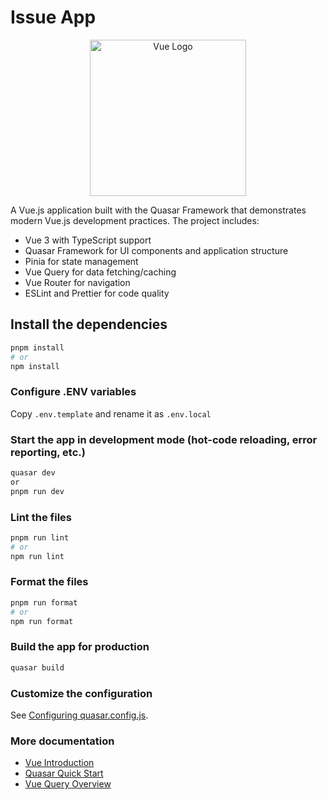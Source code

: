 # Issue App

<p align="center">
  <a href="https://quasar.dev/start/quick-start" target="blank"><img src="https://static.cdnlogo.com/logos/v/92/vue-js.svg" width="250" alt="Vue Logo" /></a>
</p>

A Vue.js application built with the Quasar Framework that demonstrates modern Vue.js development practices. The project includes:

- Vue 3 with TypeScript support
- Quasar Framework for UI components and application structure
- Pinia for state management
- Vue Query for data fetching/caching
- Vue Router for navigation
- ESLint and Prettier for code quality

## Install the dependencies

```bash
pnpm install
# or
npm install
```

### Configure .ENV variables

Copy `.env.template` and rename it as `.env.local`

### Start the app in development mode (hot-code reloading, error reporting, etc.)

```bash
quasar dev
or
pnpm run dev
```

### Lint the files

```bash
pnpm run lint
# or
npm run lint
```

### Format the files

```bash
pnpm run format
# or
npm run format
```

### Build the app for production

```bash
quasar build
```

### Customize the configuration

See [Configuring quasar.config.js](https://v2.quasar.dev/quasar-cli-vite/quasar-config-js).


### More documentation
- [Vue Introduction](https://vuejs.org/guide/introduction.html)
- [Quasar Quick Start](https://quasar.dev/start/quick-start)
- [Vue Query Overview](https://tanstack.com/query/v4/docs/framework/vue/overview)

